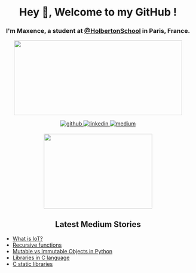 # <div align="center">**Hey 👋, Welcome to my GitHub !**</div>

### <div align="center"> I'm Maxence, a student at [@HolbertonSchool](https://github.com/holbertonschool) in Paris, France. </div>

<p align="center">
  <img width="450" height="200" src="https://github-readme-stats.vercel.app/api?username=Mxn-ptr&show_icons=true&bg_color=0C1117&title_color=58A6FF&text_color=C9D1D9&icon_color=58A6FF&include_all_commits=true&count_private=true&hide=prs,issues">

<div align="center">
  <a href="https://github.com/Mxn-ptr" target="_blank">
    <img src=https://img.shields.io/badge/github-%2324292e.svg?&style=for-the-badge&logo=github&logoColor=white alt=github style="margin-bottom: 5px;" />
  </a>
  <a href="https://linkedin.com/in/maxence-potier" target="_blank">
    <img src=https://img.shields.io/badge/linkedin-%231E77B5.svg?&style=for-the-badge&logo=linkedin&logoColor=white alt=linkedin style="margin-bottom: 5px;" />
  </a>
  <a href="https://medium.com/@maxence0" target="_blank">
    <img src=https://img.shields.io/badge/medium-%23292929.svg?&style=for-the-badge&logo=medium&logoColor=white alt=medium style="margin-bottom: 5px;" />
  </a>  
</div>

 </p>
 <p align="center">
<img width="290" height="200"src="https://github-readme-stats.vercel.app/api/top-langs/?username=Mxn-ptr&show_icons=true&bg_color=0C1117&title_color=58A6FF&text_color=C9D1D9&icon_color=58A6FF&layout=compact&langs_count=8">
</p>

## **<div align="center">Latest Medium Stories</div>**
<!-- MEDIUM-STORY-LIST:START -->
- [What is IoT?](https://medium.com/@maxence0/what-is-iot-2732828a7d2a?source=rss-c9aa093dee4c------2)
- [Recursive functions](https://medium.com/@maxence0/recursive-functions-296bdc02bb75?source=rss-c9aa093dee4c------2)
- [Mutable vs Immutable Objects in Python](https://medium.com/@maxence0/mutable-vs-immutable-objects-in-python-89812783dcf9?source=rss-c9aa093dee4c------2)
- [Libraries in C language](https://medium.com/@maxence0/libraries-in-c-language-1e95d84b673f?source=rss-c9aa093dee4c------2)
- [C static libraries](https://medium.com/@maxence0/c-static-libraries-f9dbc30aa4ac?source=rss-c9aa093dee4c------2)
<!-- MEDIUM-STORY-LIST:END -->
